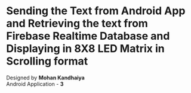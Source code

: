 # Sending the Text from Android App and Retrieving the text from Firebase Realtime Database and Displaying in 8X8 LED Matrix in Scrolling format

Designed by **Mohan Kandhaiya**<br/>
Android Application - **3**
